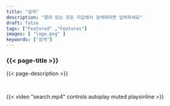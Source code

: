 ```yaml
---
title: "검색"
description: "열려 있는 모든 지갑에서 검색하려면 입력하세요"
draft: false
tags: ["Featured" ,"Features"]
images: [ "logo.png" ]
keywords: ["검색"]
---
```






### {{< page-title >}} 
{{< page-description >}} 

<br>



{{< video "search.mp4" controls  autoplay muted playsinline >}}